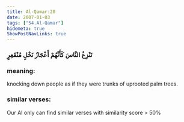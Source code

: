 ```yaml
---
title: Al-Qamar:20
date: 2007-01-03
tags: ["54.Al-Qamar"]
hidemeta: true 
ShowPostNavLinks: true 
---
```

### تَنْزِعُ النَّاسَ كَأَنَّهُمْ أَعْجَازُ نَخْلٍ مُنْقَعِرٍ
### meaning: 
knocking down people as if they were trunks of uprooted palm trees.
### similar verses: 

Our AI only can find similar verses with similarity score > 50% 




